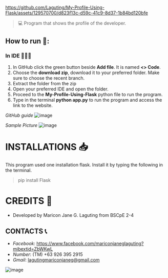 https://github.com/Laguting/My-Profile-Using-Flask/assets/129570700/d823f13c-d59c-41c9-8d37-1b84bd120bfe
> 💻 Program that shows the profile of the developer.

## How to run 📝:
### In IDE 👩🏻‍💻
1. In GitHub click the green button beside **Add file**. It is named **<> Code**.
2. Choose the **download zip**, download it to your preferred folder. Make sure to choose the recent branch.
3. Extract the folder from the zip
4. Open your preferred IDE and open the folder.
5. Proceed to the **My-Profile-Using-Flask** python file to run the program.
6. Type in the terminal **python app.py** to run the program and access the link to the website.

*GitHub guide*
![image](https://github.com/Laguting/CTA_Contact-Tracing-App_HYGIEIA/assets/129570700/85f17265-12ef-4f33-b239-01ca3d4cb84a)

*Sample Picture*
![image](https://github.com/Laguting/My-Profile-Using-Flask/assets/129570700/b906c92c-1bef-41d1-b2dd-8806a4c04ff7)

# INSTALLATIONS 📥
This program used one installation flask. Install it by typing the following in the terminal.
> pip install Flask

# CREDITS 👩
- Developed by Maricon Jane G. Laguting from BSCpE 2-4
  
## CONTACTS 📞
- *Facebook*: https://www.facebook.com/mariconjaneglaguting?mibextid=ZbWKwL
- *Number*: (TM) +63 926 395 2915
- *Gmail*: lagutingmariconjaneg@gmail.com

![image](https://github.com/Laguting/My-Profile-Using-Flask/assets/129570700/b0b50608-27f8-4fdd-8066-1a1aa746851f)

